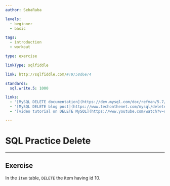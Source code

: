 ```yaml
---
author: SebaRaba

levels:
  - beginner
  - basic

tags:
  - introduction
  - workout

type: exercise

linkType: sqlfiddle

link: http://sqlfiddle.com/#!9/58d6e/4  

standards:
  sql.write.5: 1000

links:
  - '[MySQL DELETE documentation](https://dev.mysql.com/doc/refman/5.7/en/delete.html){documentation}'
  - '[MySQL DELETE blog post](https://www.techonthenet.com/mysql/delete.php){website}'
  - '[video tutorial on DELETE MySQL](https://www.youtube.com/watch?v=qb7abQ6ROy4){video}'

---
```


# SQL Practice Delete

---
## Exercise

In the `item` table, `DELETE` the item having id 10.
